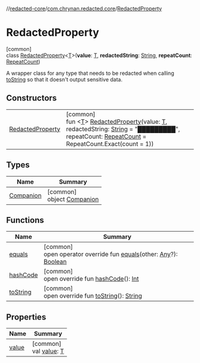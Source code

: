 //[redacted-core](../../../index.md)/[com.chrynan.redacted.core](../index.md)/[RedactedProperty](index.md)

# RedactedProperty

[common]\
class [RedactedProperty](index.md)<[T](index.md)>(**value**: [T](index.md), **redactedString**: [String](https://kotlinlang.org/api/latest/jvm/stdlib/kotlin/-string/index.html), **repeatCount**: [RepeatCount](../-repeat-count/index.md))

A wrapper class for any type that needs to be redacted when calling [toString](to-string.md) so that it doesn't output sensitive data.

## Constructors

| | |
|---|---|
| [RedactedProperty](-redacted-property.md) | [common]<br>fun <[T](index.md)> [RedactedProperty](-redacted-property.md)(value: [T](index.md), redactedString: [String](https://kotlinlang.org/api/latest/jvm/stdlib/kotlin/-string/index.html) = "█████████", repeatCount: [RepeatCount](../-repeat-count/index.md) = RepeatCount.Exact(count = 1)) |

## Types

| Name | Summary |
|---|---|
| [Companion](-companion/index.md) | [common]<br>object [Companion](-companion/index.md) |

## Functions

| Name | Summary |
|---|---|
| [equals](equals.md) | [common]<br>open operator override fun [equals](equals.md)(other: [Any](https://kotlinlang.org/api/latest/jvm/stdlib/kotlin/-any/index.html)?): [Boolean](https://kotlinlang.org/api/latest/jvm/stdlib/kotlin/-boolean/index.html) |
| [hashCode](hash-code.md) | [common]<br>open override fun [hashCode](hash-code.md)(): [Int](https://kotlinlang.org/api/latest/jvm/stdlib/kotlin/-int/index.html) |
| [toString](to-string.md) | [common]<br>open override fun [toString](to-string.md)(): [String](https://kotlinlang.org/api/latest/jvm/stdlib/kotlin/-string/index.html) |

## Properties

| Name | Summary |
|---|---|
| [value](value.md) | [common]<br>val [value](value.md): [T](index.md) |
